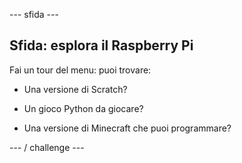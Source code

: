 \--- sfida \---

## Sfida: esplora il Raspberry Pi

Fai un tour del menu: puoi trovare:

+ Una versione di Scratch?

+ Un gioco Python da giocare?

+ Una versione di Minecraft che puoi programmare?

\--- / challenge \---